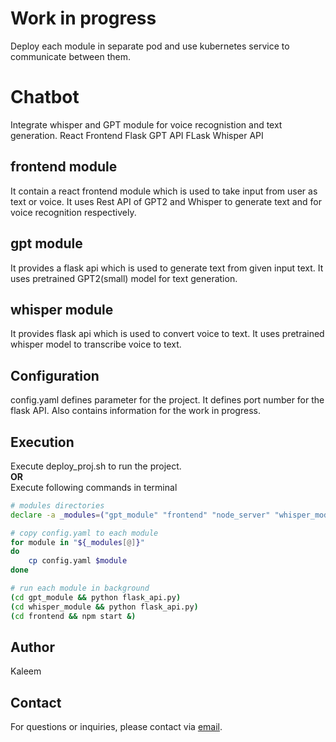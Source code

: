 # Work in progress
Deploy each module in separate pod and use kubernetes service to communicate between them.

# Chatbot
Integrate whisper and GPT module for voice recognistion and text generation. 
React Frontend
Flask GPT API
FLask Whisper API

## frontend module
It contain a react frontend module which is used to take input from user as text or voice. It uses Rest API of GPT2 and Whisper to generate text and for voice recognition respectively.

## gpt module
It provides a flask api which is used to generate text from given input text. It uses pretrained GPT2(small) model for text generation.

## whisper module
It provides flask api which is used to convert voice to text. It uses pretrained whisper model to transcribe voice to text.

## Configuration
config.yaml defines parameter for the project. It defines port number for the flask API. Also contains information for the work in progress.

## Execution
Execute deploy_proj.sh to run the project. <br>
**OR**<br>
Execute following commands in terminal
```bash
# modules directories
declare -a _modules=("gpt_module" "frontend" "node_server" "whisper_module")

# copy config.yaml to each module
for module in "${_modules[@]}"
do 
    cp config.yaml $module
done

# run each module in background
(cd gpt_module && python flask_api.py)
(cd whisper_module && python flask_api.py)
(cd frontend && npm start &)
```

## Author

Kaleem

## Contact

For questions or inquiries, please contact via [email](mailto:Kaleem500bc@gmail.com).
